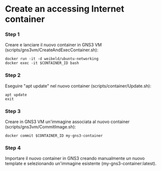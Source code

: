 # Create an accessing Internet container

### Step 1
Creare e lanciare il nuovo container in GNS3 VM (scripts/gns3vm/CreateAndExecContainer.sh):

    docker run -it -d weibeld/ubuntu-networking
    docker exec -it $CONTAINER_ID bash

### Step 2
Eseguire "apt update" nel nuovo container (scripts/container/Update.sh):

    apt update
    exit

### Step 3
Creare in GNS3 VM un'immagine associata al nuovo container (scripts/gns3vm/CommitImage.sh):

    docker commit $CONTAINER_ID my-gns3-container

### Step 4
Importare il nuovo container in GNS3 creando manualmente un nuovo template e selezionando un'immagine esistente (my-gns3-container:latest).